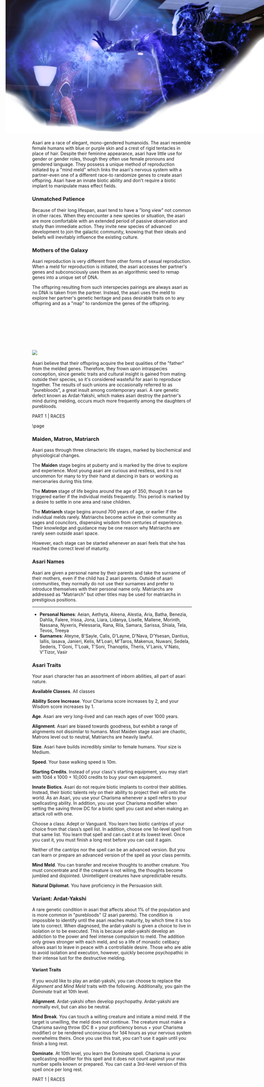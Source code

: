 
<img 
  src='https://github.com/queryluke/masseffect-5e-pdf/blob/master/images/samara_morinth.png?raw=true' 
  style='position:absolute; top:0; right:0; width:816px' />


<div style='margin-top:350px'></div>

## Asari

Asari are a race of elegant, mono-gendered humanoids. The asari resemble female humans with blue or purple skin and a 
crest of rigid tentacles in place of hair. Despite their feminine appearance, asari have little use for gender or 
gender roles, though they often use female pronouns and gendered language. They possess a unique method of reproduction 
initiated by a "mind meld" which links the asari's nervous system with a partner-even one of a different race-to 
randomize genes to create asari offspring. Asari have an innate biotic ability and don't require a biotic implant to 
manipulate mass effect fields.

### Unmatched Patience
Because of their long lifespan, asari tend to have a "long view" not common in other races. When they encounter a new 
species or situation, the asari are more comfortable with an extended period of passive observation and study than immediate action.
They invite new species of advanced development to join the galactic community, knowing that their ideals and beliefs will 
inevitably influence the existing culture.

### Mothers of the Galaxy
Asari reproduction is very different from other forms of sexual reproduction. When a meld for reproduction is initiated, the 
asari accesses her partner's genes and subconsciously uses them as an algorithmic seed to remap genes into a unique set of 
DNA. 


The offspring resulting from such interspecies pairings are always asari as no DNA is taken from the partner. Instead, 
the asari uses the meld to explore her partner's genetic heritage and pass desirable traits on to any offspring and 
as a "map" to randomize the genes of the offspring.

<img 
  src='https://vignette.wikia.nocookie.net/masseffect/images/d/dc/Asari_Justicar_MP.png/revision/latest?cb=20120415182847&format=original' style='width:325px; margin-top: 125px' />

Asari believe that their offspring acquire the best qualities of the "father" from the melded genes. Therefore, they frown 
upon intraspecies conception, since genetic traits and cultural insight is gained from mating outside their species, so 
it's considered wasteful for asari to reproduce together. The results of such unions are occasionally referred to as 
"purebloods", a great insult among contemporary asari. A rare genetic defect known as Ardat-Yakshi, which makes 
asari destroy the partner's mind during melding, occurs much more frequently among the daughters of purebloods.

<div class='pageNumber auto'></div>
<div class='footnote'>PART 1 | RACES</div>


\page

### Maiden, Matron, Matriarch
Asari pass through three climacteric life stages, marked by biochemical and physiological changes. 

The __Maiden__ stage 
begins at puberty and is marked by the drive to explore and experience. Most young asari are curious and restless, and 
it is not uncommon for many to try their hand at dancing in bars or working as mercenaries during this time. 

The __Matron__ 
stage of life begins around the age of 350, though it can be triggered earlier if the individual melds frequently. This 
period is marked by a desire to settle in one area and raise children. 

The __Matriarch__ stage begins around 700 years 
of age, or earlier if the individual melds rarely. Matriarchs become active in their community as sages and councilors, 
dispensing wisdom from centuries of experience. Their knowledge and guidance may be one reason why Matriarchs are rarely seen outside asari space.

However, each stage can be started whenever an asari feels that she has reached the correct level of maturity. 

### Asari Names
Asari are given a personal name by their parents and take the surname of their mothers, even if the child has 2 asari 
parents. Outside of asari communities, they normally do not use their surnames and prefer to introduce themselves with 
their personal name only. Matriarchs are addressed as "Matriarch" but other titles may be used for matriarchs in prestigious positions.
___
- __Personal Names__: Aeian, Aethyta, Aleena, Alestia, Aria, Batha, Benezia, Dahlia, Falere, Irissa, Jona, Liara, Lidanya,  Liselle, Mallene, Morinth, Nassana, Nyxeris, Pelessaria, Rana, Rila, Samara, Sarissa, Shiala, Tela, Tevos, Treeya
- __Surnames__: Ateyne, B'Sayle, Calis, D'Layne, D'Nava, D'Ysesan, Dantius, Iallis, Iasava, Janieri, Kelis, M'Loari, M'Taros, Makenus, Nuwani, Sedela, Sederis, T'Goni, T'Loak, T'Soni, Thanoptis, Theris, V'Lanis, V'Nato, V'Tizor, Vasir


### Asari Traits
Your asari character has an assortment of inborn abilities, all part of asari nature.

__Available Classes__. All classes

__Ability Score Increase__. Your Charisma score increases by 2, and your Wisdom score increases by 1.

__Age__. Asari are very long-lived and can reach ages of over 1000 years.

__Alignment__. Asari are biased towards goodness, but exhibit a range of alignments not dissimilar to humans. Most Maiden stage asari are chaotic, Matrons level out to neutral, Matriarchs are heavily lawful.

__Size__. Asari have builds incredibly similar to female humans. Your size is Medium.

__Speed__. Your base walking speed is 10m.

__Starting Credits__. Instead of your class's starting equipment, you may start with 10d4 x 1000 + 10,000 credits to buy your own equipment.

__Innate Biotics__. Asari do not require biotic implants to control their abilities. Instead, their biotic talents rely on their ability
to project their will onto the world. As an Asari, you use your Charisma whenever a spell refers to your spellcasting
ability. In addition, you use your Charisma modifier when setting the saving throw DC for a biotic spell you cast and
when making an attack roll with one.

Choose a class: Adept or Vanguard. You learn two biotic cantrips of your choice from that class’s spell list. In addition,
choose one 1st-level spell from that same list. You learn that spell and can cast it at its lowest level. Once you cast
it, you must finish a long rest before you can cast it again.

Neither of the cantrips nor the spell can be an advanced version. But you can learn or prepare an advanced version of
the spell as your class permits.


__Mind Meld__. You can transfer and receive thoughts to another creature. You must concentrate and if the creature is not willing,
the thoughts become jumbled and disjointed. Unintelligent creatures have unpredictable results.


__Natural Diplomat__. You have proficiency in the Persuasion skill.


### Variant: Ardat-Yakshi

A rare genetic condition in asari that affects about 1% of the population and is more common in "purebloods" (2 asari parents).
The condition is impossible to identify until the asari reaches maturity, by which time it is too late to correct.
When diagnosed, the ardat-yakshi is given a choice to live in isolation or to be executed. This is because ardat-yakshi 
develop an addiction to the power and feel intense compulsion to meld. The addition only grows stronger with each meld, 
and so a life of monastic celibacy allows asari to leave in peace with a controllable desire. Those who are able to 
avoid isolation and execution, however, quickly become psychopathic in their intense lust for the destructive melding.


#### Variant Traits
If you would like to play an ardat-yakshi, you can choose to replace the _Alignment_ and _Mind Meld_ traits with the following.
Additionally, you gain the _Dominate_ trait at 10th level.

__Alignment__. Ardat-yakshi often develop psychopathy. Ardat-yakshi are normally evil, but can also be neutral.

__Mind Break__. You can touch a willing creature and initiate a mind meld. If the target is unwilling, the meld does not continue. 
The creature must make a Charisma saving throw (DC 8 + your proficiency bonus + your Charisma modifier) or be 
rendered unconscious for 1d4 hours as your nervous system overwhelms theirs. Once you use this trait, you can't 
use it again until you finish a long rest.

__Dominate__. At 10th level, you learn the Dominate spell. Charisma is your spellcasting modifier for this spell and it 
does not count against your max number spells known or prepared. You can cast a 3rd-level version of this spell
once per long rest.

<div class='pageNumber auto'></div>
<div class='footnote'>PART 1 | RACES</div>

